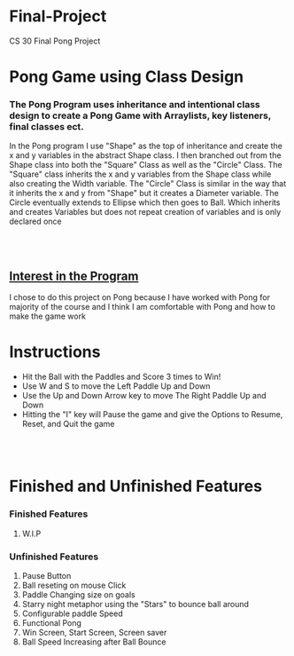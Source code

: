 # Final-Project
CS 30 Final Pong Project

<h1><b>Pong Game using Class Design</b></h1>
<h3>The Pong Program uses inheritance and intentional class design to create a Pong Game with Arraylists, key listeners, final classes ect.</h3>
<p>In the Pong program I use "Shape" as the top of inheritance and create the x and y variables in the abstract Shape class. I then branched out from the Shape class into both the "Square" Class as well as the "Circle" Class. The "Square" class inherits the x and y variables from the Shape class while also creating the Width variable. The "Circle" Class is similar in the way that it inherits the x and y from "Shape" but it creates a Diameter variable. The Circle eventually extends to Ellipse which then goes to Ball. Which inherits and creates Variables but does not repeat creation of variables and is only declared once</p>
<br></br>
<h2><u>Interest in the Program</u></h2>
<p>I chose to do this project on Pong because I have worked with Pong for majority of the course and I think I am comfortable with Pong and how to make the game work</p>

<h1>Instructions</h1>
<ul>
  <li>Hit the Ball with the Paddles and Score 3 times to Win!</i>
  <li>Use W and S to move the Left Paddle Up and Down</li>
  <li>Use the Up and Down Arrow key to move The Right Paddle Up and Down</li>
  <li>Hitting the "I" key will Pause the game and give the Options to Resume, Reset, and Quit the game</li>
</ul>
<br></br>
<h1>Finished and Unfinished Features</h1>

<h3>Finished Features</h3>
<ol>
  <li>W.I.P</li>

</ol>

<h3>Unfinished Features</h3>
<ol>
  <li>Pause Button</li>
  <li>Ball reseting on mouse Click</li>
  <li>Paddle Changing size on goals</li>
  <li>Starry night metaphor using the "Stars" to bounce ball around</li>
  <li>Configurable paddle Speed</li>
  <li>Functional Pong</li>
  <li>Win Screen, Start Screen, Screen saver</li>
  <li>Ball Speed Increasing after Ball Bounce</li>
  
</ol>
